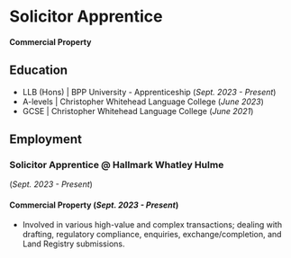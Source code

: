 # Solicitor Apprentice

#### Commercial Property

## Education
- LLB (Hons) | BPP University - Apprenticeship (_Sept. 2023 - Present_)								       		
- A-levels | Christopher Whitehead Language College (_June 2023_)	 			        		
- GCSE | Christopher Whitehead Language College (_June 2021_)

## Employment
### Solicitor Apprentice @ Hallmark Whatley Hulme
(_Sept. 2023 - Present_)
#### Commercial Property (_Sept. 2023 - Present_)
- Involved in various high-value and complex transactions; dealing with drafting, regulatory compliance, enquiries, exchange/completion, and Land Registry submissions. 



